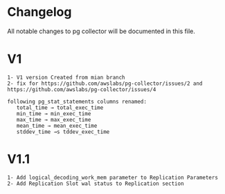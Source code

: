 # Changelog

All notable changes to pg collector will be documented in this file.

#  V1

```
1- V1 version Created from mian branch
2- fix for https://github.com/awslabs/pg-collector/issues/2 and https://github.com/awslabs/pg-collector/issues/4 

following pg_stat_statements columns renamed:
   total_time → total_exec_time
   min_time → min_exec_time
   max_time → max_exec_time
   mean_time → mean_exec_time
   stddev_time →s tddev_exec_time
```

#  V1.1 

```
1- Add logical_decoding_work_mem parameter to Replication Parameters
2- Add Replication Slot wal status to Replication section    
```